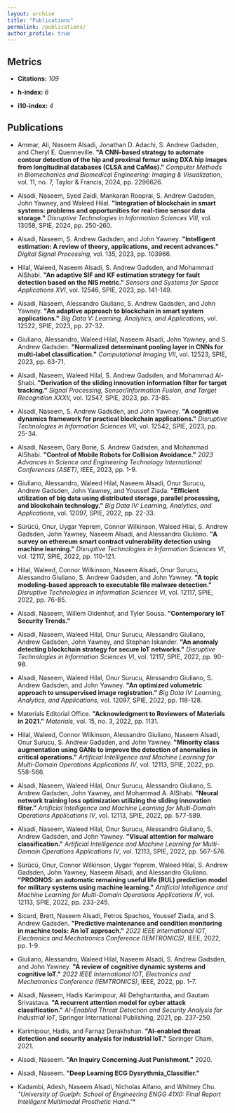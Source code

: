 ```yaml
---
layout: archive
title: "Publications"
permalink: /publications/
author_profile: true
---
```



## Metrics 

* **Citations:** *109*  

* **h-index:** *6* 

* **i10-index:** *4*

## Publications

- Ammar, Ali, Naseem Alsadi, Jonathan D. Adachi, S. Andrew Gadsden, and Cheryl E. Quenneville. **"A CNN-based strategy to automate contour detection of the hip and proximal femur using DXA hip images from longitudinal databases (CLSA and CaMos)."** *Computer Methods in Biomechanics and Biomedical Engineering: Imaging & Visualization*, vol. 11, no. 7, Taylor & Francis, 2024, pp. 2296626.

- Alsadi, Naseem, Syed Zaidi, Mankaran Rooprai, S. Andrew Gadsden, John Yawney, and Waleed Hilal. **"Integration of blockchain in smart systems: problems and opportunities for real-time sensor data storage."** *Disruptive Technologies in Information Sciences VIII*, vol. 13058, SPIE, 2024, pp. 250-260.

- Alsadi, Naseem, S. Andrew Gadsden, and John Yawney. **"Intelligent estimation: A review of theory, applications, and recent advances."** *Digital Signal Processing*, vol. 135, 2023, pp. 103966.

- Hilal, Waleed, Naseem Alsadi, S. Andrew Gadsden, and Mohammad AlShabi. **"An adaptive SIF and KF estimation strategy for fault detection based on the NIS metric."** *Sensors and Systems for Space Applications XVI*, vol. 12546, SPIE, 2023, pp. 141-149.

- Alsadi, Naseem, Alessandro Giuliano, S. Andrew Gadsden, and John Yawney. **"An adaptive approach to blockchain in smart system applications."** *Big Data V: Learning, Analytics, and Applications*, vol. 12522, SPIE, 2023, pp. 27-32.

- Giuliano, Alessandro, Waleed Hilal, Naseem Alsadi, John Yawney, and S. Andrew Gadsden. **"Normalized determinant pooling layer in CNNs for multi-label classification."** *Computational Imaging VII*, vol. 12523, SPIE, 2023, pp. 63-71.

- Alsadi, Naseem, Waleed Hilal, S. Andrew Gadsden, and Mohammad Al-Shabi. **"Derivation of the sliding innovation information filter for target tracking."** *Signal Processing, Sensor/Information Fusion, and Target Recognition XXXII*, vol. 12547, SPIE, 2023, pp. 73-85.

- Alsadi, Naseem, S. Andrew Gadsden, and John Yawney. **"A cognitive dynamics framework for practical blockchain applications."** *Disruptive Technologies in Information Sciences VII*, vol. 12542, SPIE, 2023, pp. 25-34.

- Alsadi, Naseem, Gary Bone, S. Andrew Gadsden, and Mohammad AlShabi. **"Control of Mobile Robots for Collision Avoidance."** *2023 Advances in Science and Engineering Technology International Conferences (ASET)*, IEEE, 2023, pp. 1-9.

- Giuliano, Alessandro, Waleed Hilal, Naseem Alsadi, Onur Surucu, Andrew Gadsden, John Yawney, and Youssef Ziada. **"Efficient utilization of big data using distributed storage, parallel processing, and blockchain technology."** *Big Data IV: Learning, Analytics, and Applications*, vol. 12097, SPIE, 2022, pp. 22-33.

- Sürücü, Onur, Uygar Yeprem, Connor Wilkinson, Waleed Hilal, S. Andrew Gadsden, John Yawney, Naseem Alsadi, and Alessandro Giuliano. **"A survey on ethereum smart contract vulnerability detection using machine learning."** *Disruptive Technologies in Information Sciences VI*, vol. 12117, SPIE, 2022, pp. 110-121.

- Hilal, Waleed, Connor Wilkinson, Naseem Alsadi, Onur Surucu, Alessandro Giuliano, S. Andrew Gadsden, and John Yawney. **"A topic modeling-based approach to executable file malware detection."** *Disruptive Technologies in Information Sciences VI*, vol. 12117, SPIE, 2022, pp. 76-85.

- Alsadi, Naseem, Willem Oldenhof, and Tyler Sousa. **"Contemporary IoT Security Trends."**

- Alsadi, Naseem, Waleed Hilal, Onur Surucu, Alessandro Giuliano, Andrew Gadsden, John Yawney, and Stephan Iskander. **"An anomaly detecting blockchain strategy for secure IoT networks."** *Disruptive Technologies in Information Sciences VI*, vol. 12117, SPIE, 2022, pp. 90-98.

- Alsadi, Naseem, Waleed Hilal, Onur Surucu, Alessandro Giuliano, S. Andrew Gadsden, and John Yawney. **"An optimized volumetric approach to unsupervised image registration."** *Big Data IV: Learning, Analytics, and Applications*, vol. 12097, SPIE, 2022, pp. 118-128.

- Materials Editorial Office. **"Acknowledgment to Reviewers of Materials in 2021."** *Materials*, vol. 15, no. 3, 2022, pp. 1131.

- Hilal, Waleed, Connor Wilkinson, Alessandro Giuliano, Naseem Alsadi, Onur Surucu, S. Andrew Gadsden, and John Yawney. **"Minority class augmentation using GANs to improve the detection of anomalies in critical operations."** *Artificial Intelligence and Machine Learning for Multi-Domain Operations Applications IV*, vol. 12113, SPIE, 2022, pp. 558-566.

- Alsadi, Naseem, Waleed Hilal, Onur Surucu, Alessandro Giuliano, S. Andrew Gadsden, John Yawney, and Mohammad A. AlShabi. **"Neural network training loss optimization utilizing the sliding innovation filter."** *Artificial Intelligence and Machine Learning for Multi-Domain Operations Applications IV*, vol. 12113, SPIE, 2022, pp. 577-589.

- Alsadi, Naseem, Waleed Hilal, Onur Surucu, Alessandro Giuliano, S. Andrew Gadsden, and John Yawney. **"Visual attention for malware classification."** *Artificial Intelligence and Machine Learning for Multi-Domain Operations Applications IV*, vol. 12113, SPIE, 2022, pp. 567-576.

- Sürücü, Onur, Connor Wilkinson, Uygar Yeprem, Waleed Hilal, S. Andrew Gadsden, John Yawney, Naseem Alsadi, and Alessandro Giuliano. **"PROGNOS: an automatic remaining useful life (RUL) prediction model for military systems using machine learning."** *Artificial Intelligence and Machine Learning for Multi-Domain Operations Applications IV*, vol. 12113, SPIE, 2022, pp. 233-245.

- Sicard, Brett, Naseem Alsadi, Petros Spachos, Youssef Ziada, and S. Andrew Gadsden. **"Predictive maintenance and condition monitoring in machine tools: An IoT approach."** *2022 IEEE International IOT, Electronics and Mechatronics Conference (IEMTRONICS)*, IEEE, 2022, pp. 1-9.

- Giuliano, Alessandro, Waleed Hilal, Naseem Alsadi, S. Andrew Gadsden, and John Yawney. **"A review of cognitive dynamic systems and cognitive IoT."** *2022 IEEE International IOT, Electronics and Mechatronics Conference (IEMTRONICS)*, IEEE, 2022, pp. 1-7.

- Alsadi, Naseem, Hadis Karimipour, Ali Dehghantanha, and Gautam Srivastava. **"A recurrent attention model for cyber attack classification."** *AI-Enabled Threat Detection and Security Analysis for Industrial IoT*, Springer International Publishing, 2021, pp. 237-250.

- Karimipour, Hadis, and Farnaz Derakhshan. **"AI-enabled threat detection and security analysis for industrial IoT."** Springer Cham, 2021.

- Alsadi, Naseem. **"An Inquiry Concerning Just Punishment."** 2020.

- Alsadi, Naseem. **"Deep Learning ECG Dysrythmia_Classifier."**

- Kadambi, Adesh, Naseem Alsadi, Nicholas Alfano, and Whitney Chu. **"University of Guelph: School of Engineering ENGG* 41X0: Final Report Intelligent Multimodal Prosthetic Hand."**
